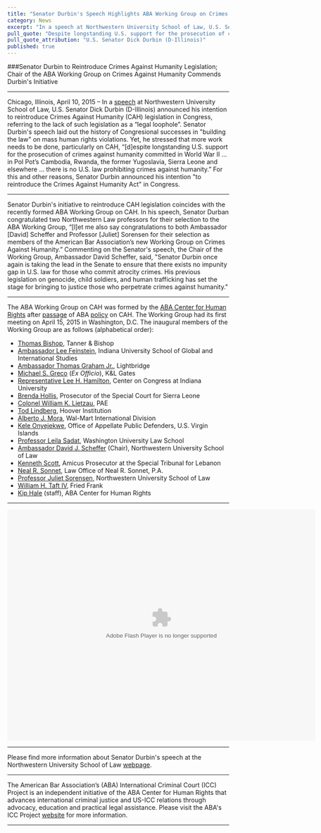 ```yaml
---
title: "Senator Durbin's Speech Highlights ABA Working Group on Crimes Against Humanity"
category: News
excerpt: "In a speech at Northwestern University School of Law, U.S. Senator Dick Durbin (D-Illinois) announced his intention to reintroduce Crimes Against Humanity legislation in Congress"
pull_quote: "Despite longstanding U.S. support for the prosecution of crimes against humanity committed in World War II, in Pol Pot’s Cambodia, Rwanda, the former Yugoslavia, Sierra Leone and elsewhere, there is no U.S. law prohibiting crimes against humanity."
pull_quote_attribution: "U.S. Senator Dick Durbin (D-Illinois)"
published: true
---
```

###Senator Durbin to Reintroduce Crimes Against Humanity Legislation; Chair of the ABA Working Group on Crimes Against Humanity Commends Durbin's Initiative 

---

Chicago, Illinois, April 10, 2015 – In a [speech](http://www.law.northwestern.edu/about/news/newsdisplay.cfm?ID=712) at Northwestern University School of Law, U.S. Senator Dick Durbin (D-Illinois) announced his intention to reintroduce Crimes Against Humanity (CAH) legislation in Congress, referring to the lack of such legislation as a “legal loophole”. Senator Durbin's speech laid out the history of Congresional successes in "building the law" on mass human rights violations. Yet, he stressed that more work needs to be done, particularly on CAH, “[d]espite longstanding U.S. support for the prosecution of crimes against humanity committed in World War II … in Pol Pot’s Cambodia, Rwanda, the former Yugoslavia, Sierra Leone and elsewhere … there is no U.S. law prohibiting crimes against humanity.” For this and other reasons, Senator Durbin announced his intention "to reintroduce the Crimes Against Humanity Act" in Congress. 

---

Senator Durbin's initiative to reintroduce CAH legislation coincides with the recently formed ABA Working Group on CAH. In his speech, Senator Durban congratulated two Northwestern Law professors for their selection to the ABA Working Group, “[l]et me also say congratulations to both Ambassador [David] Scheffer and Professor [Juliet] Sorensen for their selection as members of the American Bar Association’s new Working Group on Crimes Against Humanity.” Commenting on the Senator's speech, the Chair of the Working Group, Ambassador David Scheffer, said, "Senator Durbin once again is taking the lead in the Senate to ensure that there exists no impunity gap in U.S. law for those who commit atrocity crimes.  His previous legislation on genocide, child soldiers, and human trafficking has set the stage for bringing to justice those who perpetrate crimes against humanity." 

---

The ABA Working Group on CAH was formed by the [ABA Center for Human Rights](http://www.americanbar.org/groups/human_rights.html) after [passage](http://www.international-criminal-justice-today.org/news/2014/09/12/aba-urges-us-government-to-act-on-crimes-against-humanity/) of ABA [policy](http://www.americanbar.org/content/dam/aba/images/abanews/2014am_hodres/300.pdf) on CAH. The Working Group had its first meeting on April 15, 2015 in Washington, D.C. The inaugural members of the Working Group are as follows (alphabetical order):


- [Thomas Bishop](http://tannerbishop.com/_images/_documents/Thomas-E-Bishop.pdf), Tanner & Bishop
- [Ambassador Lee Feinstein](http://info.law.indiana.edu/faculty-research/faculty-staff/profiles/faculty/feinstein-lee-a.shtml), Indiana University School of Global and International Studies
- [Ambassador Thomas Graham Jr.](http://www.ltbridge.com/leadership/boarddirectors/thomas-graham), Lightbridge 
- [Michael S. Greco](http://www.klgates.com/michael-s-greco/) (*Ex Officio*), K&L Gates 
- [Representative Lee H. Hamilton](http://www.centeroncongress.org/lee-h-hamilton-biography), Center on Congress at Indiana University
- [Brenda Hollis](http://www.rscsl.org/RSCSL-Officials.html), Prosecutor of the Special Court for Sierra Leone
- [Colonel William K. Lietzau](http://www.defense.gov/bios/biographydetail.aspx?biographyid=246), PAE
- [Tod Lindberg](http://www.hoover.org/profiles/tod-lindberg), Hoover Institution
- [Alberto J. Mora](https://www.law.upenn.edu/live/files/2306-alberto-mora-bio), Wal-Mart International Division
- [Kele Onyejekwe](https://www.linkedin.com/in/keleconyejekwe), Office of Appellate Public Defenders, U.S. Virgin Islands
- [Professor Leila Sadat](https://law.wustl.edu/faculty/pages.aspx?id=390), Washington University Law School
- [Ambassador David J. Scheffer](http://www.law.northwestern.edu/faculty/profiles/DavidScheffer/) (Chair), Northwestern University School of Law 
- [Kenneth Scott](http://www.stl-tsl.org/en/about-the-stl/biographies/actors-contempt-cases/3587-kenneth-scott-amicus-curiae-prosecutor-stl-14-05-and-stl-14-06), Amicus Prosecutor at the Special Tribunal for Lebanon
- [Neal R. Sonnet](http://www.sonnettlaw.com/neal-r-sonnett.html), Law Office of Neal R. Sonnet, P.A. 
- [Professor Juliet Sorensen](http://www.law.northwestern.edu/faculty/profiles/JulietSorensen/), Northwestern University School of Law 
- [William H. Taft IV](http://www.friedfrank.com/index.cfm?pageID=42&itemID=620&more=1), Fried Frank
- [Kip Hale](http://www.aba-icc.org/the-aba-icc-project/project-staff/) (staff), ABA Center for Human Rights 

---

<object width="700" height="525"> <param name="flashvars" value="offsite=true&lang=en-us&page_show_url=%2Fphotos%2F126209453%40N05%2Fsets%2F72157652009355555%2Fshow%2F&page_show_back_url=%2Fphotos%2F126209453%40N05%2Fsets%2F72157652009355555%2F&set_id=72157652009355555&jump_to="></param> <param name="movie" value="https://www.flickr.com/apps/slideshow/show.swf?v=1811922554"></param> <param name="allowFullScreen" value="true"></param><embed type="application/x-shockwave-flash" src="https://www.flickr.com/apps/slideshow/show.swf?v=1811922554" allowFullScreen="true" flashvars="offsite=true&lang=en-us&page_show_url=%2Fphotos%2F126209453%40N05%2Fsets%2F72157652009355555%2Fshow%2F&page_show_back_url=%2Fphotos%2F126209453%40N05%2Fsets%2F72157652009355555%2F&set_id=72157652009355555&jump_to=" width="700" height="525"></embed></object>

---

Please find more information about Senator Durbin's speech at the Northwestern University School of Law [webpage](http://www.law.northwestern.edu/about/news/newsdisplay.cfm?ID=712). 

---

The American Bar Association’s (ABA) International Criminal Court (ICC) Project is an independent initiative of the ABA Center for Human Rights that advances international criminal justice and US-ICC relations through advocacy, education and practical legal assistance. Please visit the ABA's ICC Project [website](http://www.aba-icc.org/) for more information. 

---


